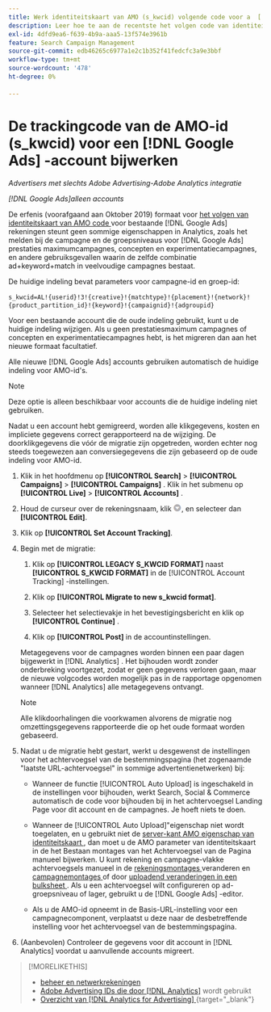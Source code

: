 ```yaml
---
title: Werk identiteitskaart van AMO (s_kwcid) volgende code voor a  [!DNL Google Ads]  rekening bij
description: Leer hoe te aan de recentste het volgen code van identiteitskaart AMO voor a  [!DNL Google Ads]  rekening over te schakelen.
exl-id: 4dfd9ea6-f639-4b9a-aaa5-13f574e3961b
feature: Search Campaign Management
source-git-commit: edb46265c6977a1e2c1b352f41fedcfc3a9e3bbf
workflow-type: tm+mt
source-wordcount: '478'
ht-degree: 0%

---
```


# De trackingcode van de AMO-id (s_kwcid) voor een [!DNL Google Ads] -account bijwerken

*Advertisers met slechts Adobe Advertising-Adobe Analytics integratie*

*[!DNL Google Ads]alleen accounts*

De erfenis (voorafgaand aan Oktober 2019) formaat voor [ het volgen van identiteitskaart van AMO code ](/help/integrations/analytics/ids.md#amo-id-formats) voor bestaande [!DNL Google Ads] rekeningen steunt geen sommige eigenschappen in Analytics, zoals het melden bij de campagne en de groepsniveaus voor [!DNL Google Ads] prestaties maximumcampagnes, concepten en experimentatiecampagnes, en andere gebruiksgevallen waarin de zelfde combinatie ad+keyword+match in veelvoudige campagnes bestaat.

De huidige indeling bevat parameters voor campagne-id en groep-id:

```
s_kwcid=AL!{userid}!3!{creative}!{matchtype}!{placement}!{network}!{product_partition_id}!{keyword}!{campaignid}!{adgroupid}
```

Voor een bestaande account die de oude indeling gebruikt, kunt u de huidige indeling wijzigen. Als u geen prestatiesmaximum campagnes of concepten en experimentatiecampagnes hebt, is het migreren dan aan het nieuwe formaat facultatief.

Alle nieuwe [!DNL Google Ads] accounts gebruiken automatisch de huidige indeling voor AMO-id&#39;s.

>[!NOTE]
>
>Deze optie is alleen beschikbaar voor accounts die de huidige indeling niet gebruiken.
>
>Nadat u een account hebt gemigreerd, worden alle klikgegevens, kosten en impliciete gegevens correct gerapporteerd na de wijziging. De doorklikgegevens die vóór de migratie zijn opgetreden, worden echter nog steeds toegewezen aan conversiegegevens die zijn gebaseerd op de oude indeling voor AMO-id.

1. Klik in het hoofdmenu op **[!UICONTROL Search]** \> **[!UICONTROL Campaigns]** \> **[!UICONTROL Campaigns]** . Klik in het submenu op **[!UICONTROL Live]** \> **[!UICONTROL Accounts]** .

1. Houd de curseur over de rekeningsnaam, klik ![ pijl dropdown pictogram ](/help/search-social-commerce/assets/arrow-dropdown-menu.png), en selecteer dan **[!UICONTROL Edit]**.

1. Klik op **[!UICONTROL Set Account Tracking]**.

1. Begin met de migratie:

   1. Klik op **[!UICONTROL LEGACY S_KWCID FORMAT]** naast **[!UICONTROL S_KWCID FORMAT]** in de [!UICONTROL Account Tracking] -instellingen.

   1. Klik op **[!UICONTROL Migrate to new s_kwcid format]**.

   1. Selecteer het selectievakje in het bevestigingsbericht en klik op **[!UICONTROL Continue]** .

   1. Klik op **[!UICONTROL Post]** in de accountinstellingen.

   Metagegevens voor de campagnes worden binnen een paar dagen bijgewerkt in [!DNL Analytics] . Het bijhouden wordt zonder onderbreking voortgezet, zodat er geen gegevens verloren gaan, maar de nieuwe volgcodes worden mogelijk pas in de rapportage opgenomen wanneer [!DNL Analytics] alle metagegevens ontvangt.

   >[!NOTE]
   >
   >Alle klikdoorhalingen die voorkwamen alvorens de migratie nog omzettingsgegevens rapporteerde die op het oude formaat worden gebaseerd.

1. Nadat u de migratie hebt gestart, werkt u desgewenst de instellingen voor het achtervoegsel van de bestemmingspagina (het zogenaamde &quot;laatste URL-achtervoegsel&quot; in sommige advertentienetwerken) bij:

   * Wanneer de functie [!UICONTROL Auto Upload] is ingeschakeld in de instellingen voor bijhouden, werkt Search, Social &amp; Commerce automatisch de code voor bijhouden bij in het achtervoegsel Landing Page voor dit account en de campagnes. Je hoeft niets te doen.

   * Wanneer de [!UICONTROL Auto Upload]&quot;eigenschap niet wordt toegelaten, en u gebruikt niet de [ server-kant AMO eigenschap van identiteitskaart ](/help/integrations/analytics/ids.md#amo-id-formats), dan moet u de AMO parameter van identiteitskaart in de het Bestaan montages van het Achtervoegsel van de Pagina manueel bijwerken. U kunt rekening en campagne-vlakke achtervoegsels manueel in de [ rekeningsmontages ](/help/search-social-commerce/campaign-management/accounts/ad-network-account-manage.md) veranderen en [ campagnemontages ](/help/search-social-commerce/campaign-management/campaigns/campaign-settings-google.md) of door [ uploadend veranderingen in een bulksheet ](/help/search-social-commerce/campaign-management/bulksheets/bulksheet-upload.md). Als u een achtervoegsel wilt configureren op ad-groepsniveau of lager, gebruikt u de [!DNL Google Ads] -editor.

   * Als u de AMO-id opneemt in de Basis-URL-instelling voor een campagnecomponent, verplaatst u deze naar de desbetreffende instelling voor het achtervoegsel van de bestemmingspagina.

1. (Aanbevolen) Controleer de gegevens voor dit account in [!DNL Analytics] voordat u aanvullende accounts migreert.

>[!MORELIKETHIS]
>
>* [ beheer en netwerkrekeningen ](ad-network-account-manage.md)
>* [ Adobe Advertising IDs die door  [!DNL Analytics]](/help/integrations/analytics/ids.md) wordt gebruikt
>* [ Overzicht van  [!DNL Analytics for Advertising] ](https://experienceleague.adobe.com/docs/advertising/integrations/home.html?lang=nl-NL){target="_blank"} 

